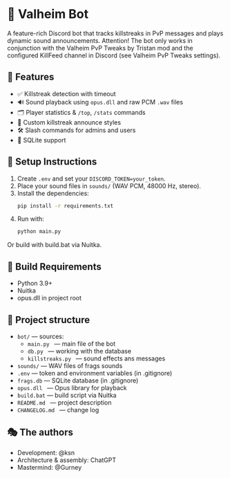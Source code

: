 # 🤖 Valheim Bot

A feature-rich Discord bot that tracks killstreaks in PvP messages and plays dynamic sound announcements.
Attention! The bot only works in conjunction with the Valheim PvP Tweaks by Tristan mod and the configured KillFeed channel in Discord (see Valheim PvP Tweaks settings).

## 🎨 Features

- ✅ Killstreak detection with timeout
- 🔊 Sound playback using `opus.dll` and raw PCM `.wav` files
- 🗂️ Player statistics & `/top`, `/stats` commands
- 🎨 Custom killstreak announce styles
- 🛠 Slash commands for admins and users
- 💾 SQLite support

## 📜 Setup Instructions

1. Create `.env` and set your `DISCORD_TOKEN=your_token`.
2. Place your sound files in `sounds/` (WAV PCM, 48000 Hz, stereo).
3. Install the dependencies:
   ```bash
   pip install -r requirements.txt
   ```
4. Run with:
    ```bash
    python main.py
    ```

Or build with build.bat via Nuitka.

## 🔧 Build Requirements

- Python 3.9+
- Nuitka
- opus.dll in project root

## 📁 Project structure

- `bot/` — sources:
  - `main.py ` — main file of the bot
  - `db.py ` — working with the database
  - `killstreaks.py ` — sound effects ans messages
- `sounds/` — WAV files of frags sounds
- `.env` — token and environment variables (in .gitignore)
- `frags.db` — SQLite database (in .gitignore)
- `opus.dll ` — Opus library for playback
- `build.bat` — build script via Nuitka
- `README.md ` — project description
- `CHANGELOG.md ` — change log

## 🎭 The authors

- Development: @ksn
- Architecture & assembly: ChatGPT
- Mastermind: @Gurney